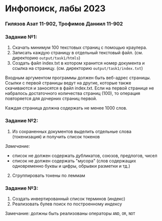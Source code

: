 #  Инфопоиск, лабы 2023
### Гилязов Азат 11-902, Трофимов Даниил 11-902

### Задание №1:
1. Скачать минимум 100 текстовых страниц с помощью краулера.
2. Записать каждую страницу в отдельный текстовый файл. (см. директорию `output/task1/htmls`)
3. Создать файл index.txt в котором хранится номер документа и ссылка на страницу. (см. директорию `output/task1/index.txt`)

Входным аргументом программы должен быть веб-адрес страницы. Ссылки с первой страницы ведут на другие, которые также скачиваются и заносятся в файл index.txt. Если на первой странице не набралось достаточного количества страниц (100), то операция повторяется для дочерних страниц первой.

Каждая страница должна содержать не менее 1000 слов.

### Задание №2:
1. Из сохраненных документов выделить отдельные слова (токенизация) и получить список токенов

  *Замечание:*
  - список не должен содержать дубликатов, союзов, предлогов, чисел
  - список не должен  содержать "мусора" (слов содержащих одновременно буквы и цифры, обрывки разметки и тд.)
2. Сгруппировать токены по леммам

### Задание №3:
1. Создать инвертированный список терминов (индекс)
2. Реализовать булев поиск по построенному индексу

Замечание:  должны быть реализованы операторы `AND`, `OR`, `NOT`
